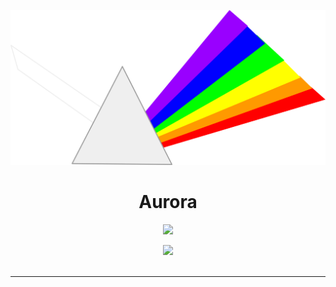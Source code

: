 ![Aurora](refraction.png)

<div align="center">
  <h1>Aurora</h1>

  <a href="https://www.npmjs.com/package/prisma-aurora"><img src="https://img.shields.io/npm/dt/prisma-aurora.svg?style=flat" /></a>

  <a href="https://slack.prisma.io/"><img src="https://img.shields.io/npm/v/prisma-aurora.svg?style=flat" /></a>
  <br />
  <br />
  <hr />
</div>